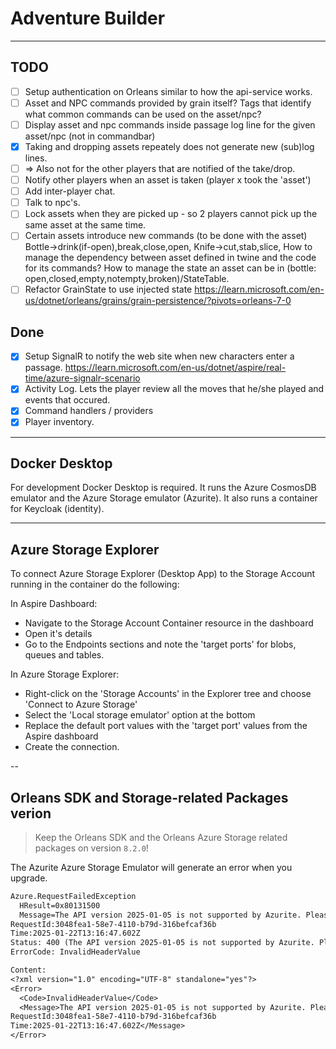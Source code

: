 # Adventure Builder

---

## TODO

- [ ] Setup authentication on Orleans similar to how the api-service works.
- [ ] Asset and NPC commands provided by grain itself?
  Tags that identify what common commands can be used on the asset/npc?
- [ ] Display asset and npc commands inside passage log line for the given asset/npc (not in commandbar)
- [x] Taking and dropping assets repeately does not generate new (sub)log lines.
- [ ] => Also not for the other players that are notified of the take/drop.
- [ ] Notify other players when an asset is taken (player x took the 'asset')
- [ ] Add inter-player chat.
- [ ] Talk to npc's.
- [ ] Lock assets when they are picked up - so 2 players cannot pick up the same asset at the same time.
- [ ] Certain assets introduce new commands (to be done with the asset)
  Bottle->drink(if-open),break,close,open, Knife->cut,stab,slice, 
  How to manage the dependency between asset defined in twine and the code for its commands?
  How to manage the state an asset can be in (bottle: open,closed,empty,notempty,broken)/StateTable.
- [ ] Refactor GrainState to use injected state https://learn.microsoft.com/en-us/dotnet/orleans/grains/grain-persistence/?pivots=orleans-7-0

## Done

- [x] Setup SignalR to notify the web site when new characters enter a passage.
  https://learn.microsoft.com/en-us/dotnet/aspire/real-time/azure-signalr-scenario
- [x] Activity Log. Lets the player review all the moves that he/she played and events that occured.
- [x] Command handlers / providers
- [x] Player inventory.

---

## Docker Desktop

For development Docker Desktop is required.
It runs the Azure CosmosDB emulator and the Azure Storage emulator (Azurite).
It also runs a container for Keycloak (identity).

---

## Azure Storage Explorer

To connect Azure Storage Explorer (Desktop App) to the Storage Account running in the container do the following:

In Aspire Dashboard:
- Navigate to the Storage Account Container resource in the dashboard
- Open it's details
- Go to the Endpoints sections and note the 'target ports' for blobs, queues and tables.

In Azure Storage Explorer:
- Right-click on the 'Storage Accounts' in the Explorer tree and choose 'Connect to Azure Storage'
- Select the 'Local storage emulator' option at the bottom
- Replace the default port values with the 'target port' values from the Aspire dashboard
- Create the connection.

--

## Orleans SDK and Storage-related Packages verion

> Keep the Orleans SDK and the Orleans Azure Storage related packages on version `8.2.0`!

The Azurite Azure Storage Emulator will generate an error when you upgrade.

```txt
Azure.RequestFailedException
  HResult=0x80131500
  Message=The API version 2025-01-05 is not supported by Azurite. Please upgrade Azurite to latest version and retry. If you are using Azurite in Visual Studio, please check you have installed latest Visual Studio patch. Azurite command line parameter "--skipApiVersionCheck" or Visual Studio Code configuration "Skip Api Version Check" can skip this error. 
RequestId:3048fea1-58e7-4110-b79d-316befcaf36b
Time:2025-01-22T13:16:47.602Z
Status: 400 (The API version 2025-01-05 is not supported by Azurite. Please upgrade Azurite to latest version and retry. If you are using Azurite in Visual Studio, please check you have installed latest Visual Studio patch. Azurite command line parameter "--skipApiVersionCheck" or Visual Studio Code configuration "Skip Api Version Check" can skip this error. )
ErrorCode: InvalidHeaderValue

Content:
<?xml version="1.0" encoding="UTF-8" standalone="yes"?>
<Error>
  <Code>InvalidHeaderValue</Code>
  <Message>The API version 2025-01-05 is not supported by Azurite. Please upgrade Azurite to latest version and retry. If you are using Azurite in Visual Studio, please check you have installed latest Visual Studio patch. Azurite command line parameter "--skipApiVersionCheck" or Visual Studio Code configuration "Skip Api Version Check" can skip this error. 
RequestId:3048fea1-58e7-4110-b79d-316befcaf36b
Time:2025-01-22T13:16:47.602Z</Message>
</Error>
```